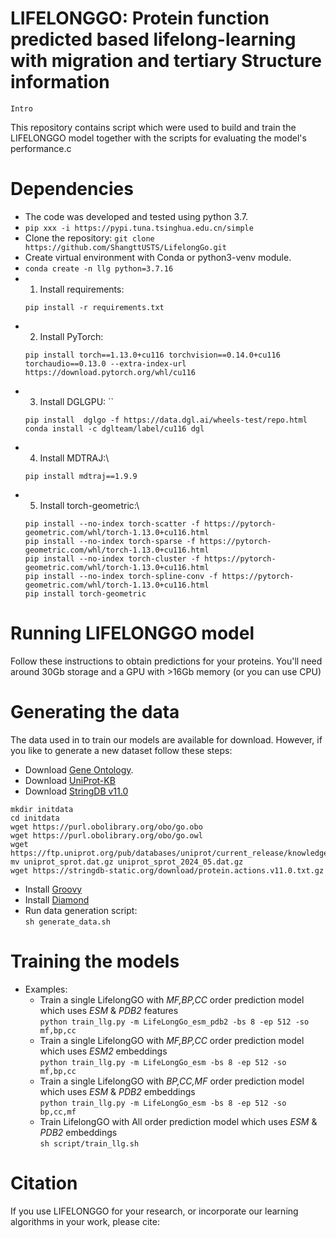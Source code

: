 # LIFELONGGO: Protein function predicted based lifelong-learning with migration and tertiary Structure information
`Intro`

This repository contains script which were used to build and train the
LIFELONGGO model together with the scripts for evaluating the model's
performance.c

# Dependencies
* The code was developed and tested using python 3.7.
* `pip xxx -i https://pypi.tuna.tsinghua.edu.cn/simple`
* Clone the repository: `git clone https://github.com/ShangttUSTS/LifelongGo.git`
* Create virtual environment with Conda or python3-venv module. 
* `conda create -n llg python=3.7.16`
* 1. Install requirements:
  ```
  pip install -r requirements.txt
  ```
* 2. Install PyTorch:
  ```
  pip install torch==1.13.0+cu116 torchvision==0.14.0+cu116 torchaudio==0.13.0 --extra-index-url https://download.pytorch.org/whl/cu116
  ```
* 3. Install DGLGPU: ``
   ```
  pip install  dglgo -f https://data.dgl.ai/wheels-test/repo.html 
  conda install -c dglteam/label/cu116 dgl
  ```
* 4. Install MDTRAJ:\
  ```
  pip install mdtraj==1.9.9
   ```
* 5. Install torch-geometric:\
  ```
  pip install --no-index torch-scatter -f https://pytorch-geometric.com/whl/torch-1.13.0+cu116.html
  pip install --no-index torch-sparse -f https://pytorch-geometric.com/whl/torch-1.13.0+cu116.html
  pip install --no-index torch-cluster -f https://pytorch-geometric.com/whl/torch-1.13.0+cu116.html
  pip install --no-index torch-spline-conv -f https://pytorch-geometric.com/whl/torch-1.13.0+cu116.html
  pip install torch-geometric
  ```

# Running LIFELONGGO model
Follow these instructions to obtain predictions for your proteins. You'll need
around 30Gb storage and a GPU with >16Gb memory (or you can use CPU)

# Generating the data
The data used in to train our models are available for download. However,
if you like to generate a new dataset follow these steps:
* Download [Gene Ontology](https://geneontology.org/docs/download-ontology/).
* Download [UniProt-KB](https://ftp.uniprot.org/pub/databases/uniprot/current_release/knowledgebase/complete/uniprot_sprot.dat.gz)
* Download [StringDB v11.0](https://stringdb-static.org/download/protein.actions.v11.0.txt.gz)
```
mkdir initdata
cd initdata
wget https://purl.obolibrary.org/obo/go.obo
wget https://purl.obolibrary.org/obo/go.owl
wget https://ftp.uniprot.org/pub/databases/uniprot/current_release/knowledgebase/complete/uniprot_sprot.dat.gz
mv uniprot_sprot.dat.gz uniprot_sprot_2024_05.dat.gz
wget https://stringdb-static.org/download/protein.actions.v11.0.txt.gz
```
* Install [Groovy](https://groovy-lang.org/install.html)
* Install [Diamond](https://github.com/bbuchfink/diamond/wiki/2.-Installation)
* Run data generation script: \
  `sh generate_data.sh`

# Training the models
* Examples:
  - Train a single LifelongGO with _MF,BP,CC_ order prediction model which uses _ESM_ & _PDB2_ features \
    `python train_llg.py -m LifeLongGo_esm_pdb2 -bs 8 -ep 512 -so mf,bp,cc`
  - Train a single LifelongGO with _MF,BP,CC_ order prediction model which uses _ESM2_ embeddings \
    `python train_llg.py -m LifeLongGo_esm -bs 8 -ep 512 -so mf,bp,cc`
  - Train a single LifelongGO with _BP,CC,MF_ order prediction model which uses _ESM_ & _PDB2_ embeddings \
    `python train_llg.py -m LifeLongGo_esm -bs 8 -ep 512 -so bp,cc,mf`
  - Train LifelongGO with All order prediction model which uses _ESM_ & _PDB2_ embeddings \
    `sh script/train_llg.sh`

# Citation

If you use LIFELONGGO for your research, or incorporate our learning
algorithms in your work, please cite: 
